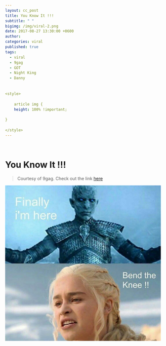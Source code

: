 ```yaml
---
layout: cc_post  
title: You Know It !!!
subtitle: " "
bigimg: /img/viral-2.png
date: 2017-08-27 13:30:00 +0600
author:
categories: viral
published: true
tags:
  - viral
  - 9gag
  - GOT
  - Night King
  - Danny


<style>

    article img {
    height: 100% !important;

}

</style>   
---
```


   ​

# You Know It !!!

> Courtesy of 9gag. Check out the link [here](https://9gag.com/got?ref=fb9nav ) 

![9gag](/img/viral-2.png)

